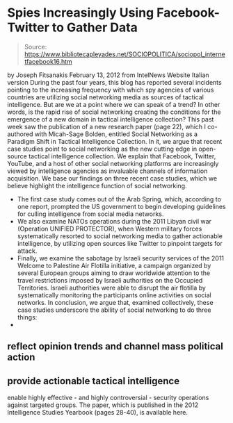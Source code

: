 # Spies Increasingly Using Facebook-Twitter to Gather Data

> Source: https://www.bibliotecapleyades.net/SOCIOPOLITICA/sociopol_internetfacebook16.htm

by Joseph Fitsanakis
February 13, 2012
from
IntelNews Website
Italian version
During the past four years, this blog has reported several incidents
pointing to the increasing frequency with which spy agencies of various
countries are utilizing social networking media as sources of tactical
intelligence.
But are we at a point where we can speak of a
trend? In other words, is the rapid rise of social networking creating the
conditions for the emergence of a new domain in tactical intelligence
collection?
This past week saw the publication of a
new research paper (page 22),
which I co-authored with Micah-Sage Bolden, entitled Social
Networking as a Paradigm Shift in Tactical Intelligence Collection.
In it, we argue that recent case studies point
to social networking as the new cutting edge in open-source tactical
intelligence collection.
We explain that Facebook, Twitter, YouTube,
and a host of other social networking platforms are increasingly
viewed by intelligence agencies as invaluable channels of information
acquisition.
We base our findings on three recent case
studies, which we believe highlight the intelligence function of social
networking.
- The first case study comes out of the Arab
Spring, which, according to one report,
prompted the US government to begin
developing guidelines for culling intelligence from social media
networks.
- We also examine NATOs operations during
the 2011 Libyan civil war (Operation UNIFIED PROTECTOR), when Western
military forces systematically resorted to social networking media to
gather actionable intelligence, by utilizing open sources like Twitter
to pinpoint targets for attack.
- Finally, we examine the sabotage by
Israeli security services of the 2011 Welcome to Palestine Air
Flotilla initiative, a campaign organized by several European groups
aiming to draw worldwide attention to the travel restrictions imposed by
Israeli authorities on the Occupied Territories.
Israeli authorities were able to disrupt the
air flotilla by systematically monitoring the participants online
activities on social networks.
In conclusion, we argue that, examined
collectively, these case studies underscore the ability of social networking
to do three things:
-
reflect opinion trends and channel mass
political action
-
provide actionable tactical intelligence
-
enable highly effective - and highly
controversial - security operations against targeted groups.
The paper, which is published in the 2012
Intelligence Studies Yearbook (pages 28-40), is
available here.
